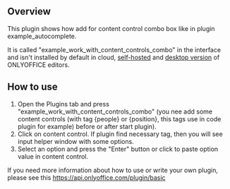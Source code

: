 ## Overview

This plugin shows how add for content control combo box like in plugin example_autocomplete.

It is called "example_work_with_content_controls_combo" in the interface and isn't installed by default in cloud, [self-hosted](https://github.com/ONLYOFFICE/DocumentServer) and [desktop version](https://github.com/ONLYOFFICE/DesktopEditors) of ONLYOFFICE editors. 

## How to use

1. Open the Plugins tab and press "example_work_with_content_controls_combo" (you nee add some content controls (with tag {people} or {position}, this tags use in code plugin for example) before or after start plugin).
2. Click on content control. If plugin find necessary tag, then you will see input helper window with some options.
2. Select an option and press the "Enter" button or click to paste option value in content control.

If you need more information about how to use or write your own plugin, please see this https://api.onlyoffice.com/plugin/basic